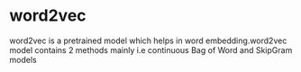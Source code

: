 # word2vec
word2vec is a pretrained model which helps in word embedding.word2vec model contains 2 methods mainly i.e continuous Bag of Word and SkipGram models
